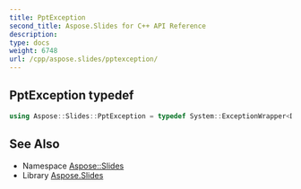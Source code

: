 ```yaml
---
title: PptException
second_title: Aspose.Slides for C++ API Reference
description: 
type: docs
weight: 6748
url: /cpp/aspose.slides/pptexception/
---
```

## PptException typedef




```cpp
using Aspose::Slides::PptException = typedef System::ExceptionWrapper<Details_PptException>
```

## See Also

* Namespace [Aspose::Slides](../)
* Library [Aspose.Slides](../../)